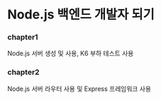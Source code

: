 # Node.js 백엔드 개발자 되기

### chapter1
Node.js 서버 생성 및 사용, K6 부하 테스트 사용

### chapter2
Node.js 서버 라우터 사용 및 Express 프레임워크 사용
